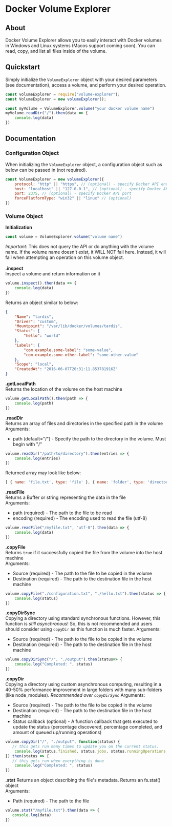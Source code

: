 # Docker Volume Explorer
## About
Docker Volume Explorer allows you to easily interact with Docker volumes in Windows and Linux systems (Macos support coming soon). You can read, copy, and list all files inside of the volume.
## Quickstart
Simply initialize the `VolumeExplorer` object with your desired parameters (see documentation), access a volume, and perform your desired operation.
```js
const volumeExplorer = require("volume-explorer");
const VolumeExplorer = new volumeExplorer();

const myVolume = VolumeExplorer.volume("your docker volume name")
myVolume.readDir("/").then(data => {
	console.log(data)
})
```

## Documentation
### Configuration Object
When initializing the `VolumeExplorer` object, a configuration object such as below can be passed in (not required).
```js
const VolumeExplorer = new volumeExplorer({
	protocol: "http" || "https", // (optional) - specify Docker API endpoint protocol
	host: "localhost" || "127.0.0.1", // (optional) - specify Docker API hostname,
	port: 2375, // (optional) - specify Docker API port
	forcePlatformType: "win32" || "linux" // (optional)
})
```
### Volume Object
**Initialization** 
```js
const volume = VolumeExplorer.volume("volume name")
```
*Important:* This does not query the API or do anything with the volume name. If the volume name doesn't exist, it WILL NOT fail here. Instead, it will fail when attempting an operation on this volume object.\
\
**.inspect**\
Inspect  a volume and return information on it
```js
volume.inspect().then(data => {
	console.log(data)
})
```
Returns an object similar to below: 
```json
{
	"Name": "tardis",
	"Driver": "custom",
	"Mountpoint": "/var/lib/docker/volumes/tardis",
	"Status": {
		"hello": "world"
	},
	"Labels": {
		"com.example.some-label": "some-value",
		"com.example.some-other-label": "some-other-value"
	},
	"Scope": "local",
	"CreatedAt": "2016-06-07T20:31:11.853781916Z"
}
```
**.getLocalPath**\
Returns the location of the volume on the host machine
```js
volume.getLocalPath().then(path => {
	console.log(path)
})
```
**.readDir**\
Returns an array of files and directories in the specified path in the volume\
Arguments:

 - path (default="/") - Specify the path to the directory in the volume. Must begin with "/"
```js
volume.readDir("/path/to/directory").then(entries => {
	console.log(entries)
})
```
Returned array may look like below:
```js
[ { name: 'file.txt', type: 'file' }, { name: 'folder', type: 'directory' }]
```
**.readFile**\
Returns a Buffer or string representing the data in the file\
Arguments:
 - path (required) - The path to the file to be read
 - encoding (required) - The encoding used to read the file (utf-8)
```js
volume.readFile("/myfile.txt", "utf-8").then(data => {
	console.log(data)
})
```
**.copyFile**\
Returns `true` if it successfully copied the file from the volume into the host machine\
Arguments:
 - Source (required) - The path to the file to be copied in the volume
 - Destination (required) - The path to the destination file in the host machine
```js
volume.copyFile("./configuration.txt", "./hello.txt").then(status => {
	console.log(status)
})
```
**.copyDirSync**\
Copying a directory using standard synchronous functions. However, this function is *still asynchronous*! So, this is not recommended and users should consider using `copyDir` as this function is much faster.
Arguments:
 - Source (required) - The path to the file to be copied in the volume
 - Destination (required) - The path to the destination file in the host machine
```js
volume.copyDirSync("/", "./output").then(status=> {
    console.log("Completed: ", status)
})
```

**.copyDir**\
Copying a directory using custom asynchronous computing, resulting in a 40-50% performance improvement in large folders with many sub-folders (like node_modules). *Recommended over `copyDirSync`*
Arguments:
 - Source (required) - The path to the file to be copied in the volume
 - Destination (required) - The path to the destination file in the host machine
 - Status callback (optional) - A function callback that gets executed to update the status (percentage discovered, percentage completed, and amount of queued up/running operations)
```js
volume.copyDir("/", "./output", function(status) {
   // this gets run many times to update you on the current status.
    console.log(status.finished, status.jobs, status.runningOperations, status.status)
}).then(status => {
   // this gets run when everything is done
    console.log("Completed: ", status)
})
```
**.stat**
Returns an object describing the file's metadata. Returns an fs.stat() object\
Arguments:
 - Path (required) - The path to the file
 ```js
 volume.stat("/myfile.txt").then(data => {
    console.log(data)
 })
 ```